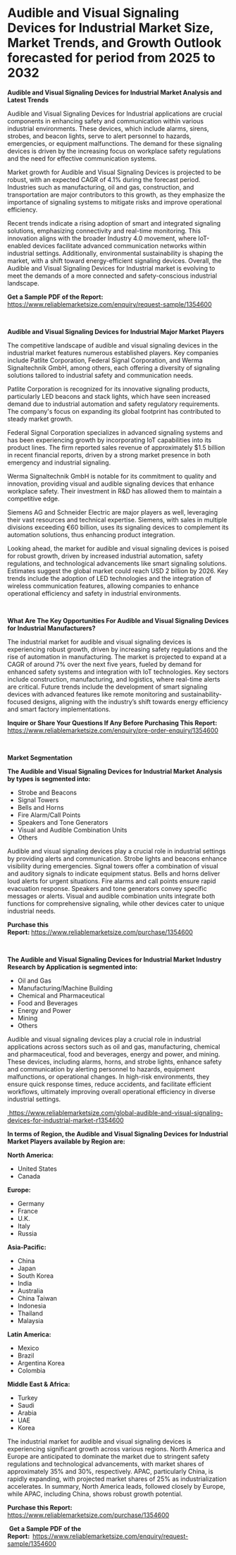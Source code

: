 <p><h1>Audible and Visual Signaling Devices for Industrial Market Size, Market Trends, and Growth Outlook forecasted for period from 2025 to 2032</h1></p><p><strong>Audible and Visual Signaling Devices for Industrial Market Analysis and Latest Trends</strong></p>
<p><p>Audible and Visual Signaling Devices for Industrial applications are crucial components in enhancing safety and communication within various industrial environments. These devices, which include alarms, sirens, strobes, and beacon lights, serve to alert personnel to hazards, emergencies, or equipment malfunctions. The demand for these signaling devices is driven by the increasing focus on workplace safety regulations and the need for effective communication systems.</p><p>Market growth for Audible and Visual Signaling Devices is projected to be robust, with an expected CAGR of 4.1% during the forecast period. Industries such as manufacturing, oil and gas, construction, and transportation are major contributors to this growth, as they emphasize the importance of signaling systems to mitigate risks and improve operational efficiency. </p><p>Recent trends indicate a rising adoption of smart and integrated signaling solutions, emphasizing connectivity and real-time monitoring. This innovation aligns with the broader Industry 4.0 movement, where IoT-enabled devices facilitate advanced communication networks within industrial settings. Additionally, environmental sustainability is shaping the market, with a shift toward energy-efficient signaling devices. Overall, the Audible and Visual Signaling Devices for Industrial market is evolving to meet the demands of a more connected and safety-conscious industrial landscape.</p></p>
<p><strong>Get a Sample PDF of the Report:&nbsp;</strong> <a href="https://www.reliablemarketsize.com/enquiry/request-sample/1354600?utm_campaign=2955&utm_medium=2&utm_source=Github&utm_content=ia&utm_term=12042025&utm_id=audible-and-visual-signaling-devices-for-industrial">https://www.reliablemarketsize.com/enquiry/request-sample/1354600</a></p>
<p>&nbsp;</p>
<p><strong>Audible and Visual Signaling Devices for Industrial Major Market Players</strong></p>
<p><p>The competitive landscape of audible and visual signaling devices in the industrial market features numerous established players. Key companies include Patlite Corporation, Federal Signal Corporation, and Werma Signaltechnik GmbH, among others, each offering a diversity of signaling solutions tailored to industrial safety and communication needs.</p><p>Patlite Corporation is recognized for its innovative signaling products, particularly LED beacons and stack lights, which have seen increased demand due to industrial automation and safety regulatory requirements. The company's focus on expanding its global footprint has contributed to steady market growth.</p><p>Federal Signal Corporation specializes in advanced signaling systems and has been experiencing growth by incorporating IoT capabilities into its product lines. The firm reported sales revenue of approximately $1.5 billion in recent financial reports, driven by a strong market presence in both emergency and industrial signaling.</p><p>Werma Signaltechnik GmbH is notable for its commitment to quality and innovation, providing visual and audible signaling devices that enhance workplace safety. Their investment in R&D has allowed them to maintain a competitive edge.</p><p>Siemens AG and Schneider Electric are major players as well, leveraging their vast resources and technical expertise. Siemens, with sales in multiple divisions exceeding €60 billion, uses its signaling devices to complement its automation solutions, thus enhancing product integration.</p><p>Looking ahead, the market for audible and visual signaling devices is poised for robust growth, driven by increased industrial automation, safety regulations, and technological advancements like smart signaling solutions. Estimates suggest the global market could reach USD 2 billion by 2026. Key trends include the adoption of LED technologies and the integration of wireless communication features, allowing companies to enhance operational efficiency and safety in industrial environments.</p></p>
<p>&nbsp;</p>
<p><strong>What Are The Key Opportunities For Audible and Visual Signaling Devices for Industrial Manufacturers?</strong></p>
<p><p>The industrial market for audible and visual signaling devices is experiencing robust growth, driven by increasing safety regulations and the rise of automation in manufacturing. The market is projected to expand at a CAGR of around 7% over the next five years, fueled by demand for enhanced safety systems and integration with IoT technologies. Key sectors include construction, manufacturing, and logistics, where real-time alerts are critical. Future trends include the development of smart signaling devices with advanced features like remote monitoring and sustainability-focused designs, aligning with the industry’s shift towards energy efficiency and smart factory implementations.</p></p>
<p><strong>Inquire or Share Your Questions If Any Before Purchasing This Report:</strong> <a href="https://www.reliablemarketsize.com/enquiry/pre-order-enquiry/1354600?utm_campaign=2955&utm_medium=2&utm_source=Github&utm_content=ia&utm_term=12042025&utm_id=audible-and-visual-signaling-devices-for-industrial">https://www.reliablemarketsize.com/enquiry/pre-order-enquiry/1354600</a></p>
<p>&nbsp;</p>
<p><strong>Market Segmentation</strong></p>
<p><strong>The Audible and Visual Signaling Devices for Industrial Market Analysis by types is segmented into:</strong></p>
<p><ul><li>Strobe and Beacons</li><li>Signal Towers</li><li>Bells and Horns</li><li>Fire Alarm/Call Points</li><li>Speakers and Tone Generators</li><li>Visual and Audible Combination Units</li><li>Others</li></ul></p>
<p><p>Audible and visual signaling devices play a crucial role in industrial settings by providing alerts and communication. Strobe lights and beacons enhance visibility during emergencies. Signal towers offer a combination of visual and auditory signals to indicate equipment status. Bells and horns deliver loud alerts for urgent situations. Fire alarms and call points ensure rapid evacuation response. Speakers and tone generators convey specific messages or alerts. Visual and audible combination units integrate both functions for comprehensive signaling, while other devices cater to unique industrial needs.</p></p>
<p><strong>Purchase this Report:&nbsp;</strong><a href="https://www.reliablemarketsize.com/purchase/1354600?utm_campaign=2955&utm_medium=2&utm_source=Github&utm_content=ia&utm_term=12042025&utm_id=audible-and-visual-signaling-devices-for-industrial">https://www.reliablemarketsize.com/purchase/1354600</a></p>
<p>&nbsp;</p>
<p><strong>The Audible and Visual Signaling Devices for Industrial Market Industry Research by Application is segmented into:</strong></p>
<p><ul><li>Oil and Gas</li><li>Manufacturing/Machine Building</li><li>Chemical and Pharmaceutical</li><li>Food and Beverages</li><li>Energy and Power</li><li>Mining</li><li>Others</li></ul></p>
<p><p>Audible and visual signaling devices play a crucial role in industrial applications across sectors such as oil and gas, manufacturing, chemical and pharmaceutical, food and beverages, energy and power, and mining. These devices, including alarms, horns, and strobe lights, enhance safety and communication by alerting personnel to hazards, equipment malfunctions, or operational changes. In high-risk environments, they ensure quick response times, reduce accidents, and facilitate efficient workflows, ultimately improving overall operational efficiency in diverse industrial settings.</p></p>
<p><a href="https://www.reliablemarketsize.com/global-audible-and-visual-signaling-devices-for-industrial-market-r1354600?utm_campaign=2955&utm_medium=2&utm_source=Github&utm_content=ia&utm_term=12042025&utm_id=audible-and-visual-signaling-devices-for-industrial">&nbsp;https://www.reliablemarketsize.com/global-audible-and-visual-signaling-devices-for-industrial-market-r1354600</a></p>
<p><strong>In terms of Region, the Audible and Visual Signaling Devices for Industrial Market Players available by Region are:</strong></p>
<p>
    <p> <strong> North America: </strong>
        <ul>
            <li>United States</li>
            <li>Canada</li>
        </ul>
        </p> 
    <p> <strong> Europe: </strong>
        <ul>
            <li>Germany</li>
            <li>France</li>
            <li>U.K.</li>
            <li>Italy</li>
            <li>Russia</li>
        </ul>
        </p> 
    <p> <strong> Asia-Pacific: </strong>
        <ul>
            <li>China</li>
            <li>Japan</li>
            <li>South Korea</li>
            <li>India</li>
            <li>Australia</li>
            <li>China Taiwan</li>
            <li>Indonesia</li>
            <li>Thailand</li>
            <li>Malaysia</li>
        </ul>
        </p> 
    <p> <strong> Latin America: </strong>
        <ul>
            <li>Mexico</li>
            <li>Brazil</li>
            <li>Argentina Korea</li>
            <li>Colombia</li>
        </ul>
        </p> 
    <p> <strong> Middle East & Africa: </strong>
        <ul>
            <li>Turkey</li>
            <li>Saudi</li>
            <li>Arabia</li>
            <li>UAE</li>
            <li>Korea</li>
        </ul>
    </p>
    </p>
<p><p>The industrial market for audible and visual signaling devices is experiencing significant growth across various regions. North America and Europe are anticipated to dominate the market due to stringent safety regulations and technological advancements, with market shares of approximately 35% and 30%, respectively. APAC, particularly China, is rapidly expanding, with projected market shares of 25% as industrialization accelerates. In summary, North America leads, followed closely by Europe, while APAC, including China, shows robust growth potential.</p></p>
<p><strong>Purchase this Report: </strong><a href="https://www.reliablemarketsize.com/purchase/1354600?utm_campaign=2955&utm_medium=2&utm_source=Github&utm_content=ia&utm_term=12042025&utm_id=audible-and-visual-signaling-devices-for-industrial">https://www.reliablemarketsize.com/purchase/1354600</a></p>
<p>&nbsp;<strong>Get a Sample PDF of the Report:&nbsp;&nbsp;</strong><a href="https://www.reliablemarketsize.com/enquiry/request-sample/1354600?utm_campaign=2955&utm_medium=2&utm_source=Github&utm_content=ia&utm_term=12042025&utm_id=audible-and-visual-signaling-devices-for-industrial">https://www.reliablemarketsize.com/enquiry/request-sample/1354600</a></p>
<p><strong></strong></p>
<p><p></p><p></p><p></p></p>